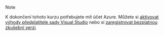 
> [!NOTE]
> K dokončení tohoto kurzu potřebujete mít účet Azure. Můžete si <a href="https://azure.microsoft.com/pricing/member-offers/msdn-benefits-details/" target="_blank">aktivovat výhody předplatitele sady Visual Studio</a> nebo si <a href="https://azure.microsoft.com/pricing/free-trial/" target="_blank">zaregistrovat bezplatnou zkušební verzi</a>.
> 
> 

